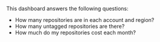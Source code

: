 This dashboard answers the following questions:

- How many repositories are in each account and region?
- How many untagged repositories are there?
- How much do my repositories cost each month?